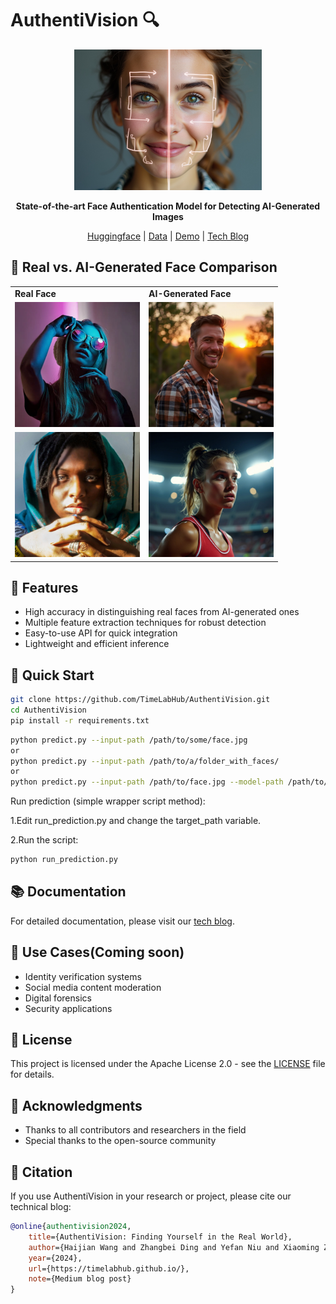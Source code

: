 # AuthentiVision 🔍

<div align="center">

<img src="assets/img_1.jpg" alt="Logo" width="300"/>


**State-of-the-art Face Authentication Model for Detecting AI-Generated Images**

[Huggingface](https://huggingface.co/haijian06/AuthentiVision) | [Data](https://huggingface.co/datasets/haijian06/RealAI_Faces) | [Demo](https://huggingface.co/spaces/haijian06/TrueFace) | [Tech Blog](https://timelabhub.github.io/)

</div>
</div>

## 🎯 Real vs. AI-Generated Face Comparison

<div align="center">
<table>
<tr>
<td><b>Real Face</b></td>
<td><b>AI-Generated Face</b></td>
</tr>
<tr>
<td>
<img src="assets/real_face.jpg" alt="Real Face" width="200"/>
</td>
<td>
<img src="assets/ai_face.jpg" alt="AI-Generated Face" width="200"/>
</td>
</tr>
<tr>
<td>
<img src="assets/real_face_2.jpg" alt="Real Face" width="200"/>
</td>
<td>
<img src="assets/ai_face_2.jpg" alt="AI-Generated Face" width="200"/>
</td>
</tr>
</table>
</div>

## 🌟 Features

- High accuracy in distinguishing real faces from AI-generated ones
- Multiple feature extraction techniques for robust detection
- Easy-to-use API for quick integration
- Lightweight and efficient inference

## 🚀 Quick Start

```bash
git clone https://github.com/TimeLabHub/AuthentiVision.git
cd AuthentiVision
pip install -r requirements.txt
```

```bash
python predict.py --input-path /path/to/some/face.jpg
or
python predict.py --input-path /path/to/a/folder_with_faces/
or
python predict.py --input-path /path/to/face.jpg --model-path /path/to/another_model.pth
```

Run prediction (simple wrapper script method):

1.Edit run_prediction.py and change the target_path variable.

2.Run the script:
```python
python run_prediction.py
```

## 📚 Documentation

For detailed documentation, please visit our [tech blog](https://timelabhub.github.io/).

## 🎯 Use Cases(Coming soon)

- Identity verification systems
- Social media content moderation
- Digital forensics
- Security applications
## 📄 License

This project is licensed under the Apache License 2.0 - see the [LICENSE](LICENSE) file for details.
## 🌟 Acknowledgments

- Thanks to all contributors and researchers in the field
- Special thanks to the open-source community

## 📝 Citation

If you use AuthentiVision in your research or project, please cite our technical blog:

```bibtex
@online{authentivision2024,
    title={AuthentiVision: Finding Yourself in the Real World},
    author={Haijian Wang and Zhangbei Ding and Yefan Niu and Xiaoming Zhang},
    year={2024},
    url={https://timelabhub.github.io/},
    note={Medium blog post}
}
